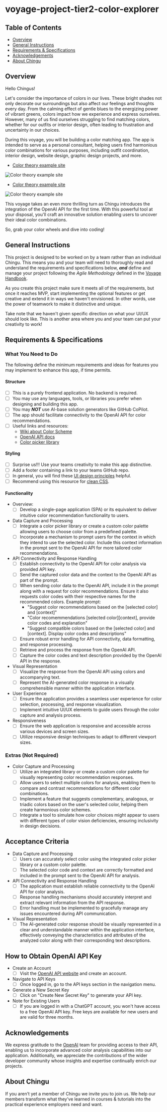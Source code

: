 # voyage-project-tier2-color-explorer

## Table of Contents

* [Overview](#overview)
* [General Instructions](#general-instructions)
* [Requirements & Specifications](#requirements-specifications)
* [Acknowledgements](#acknowledgements)
* [About Chingu](#about-chingu)

## Overview

Hello Chingus!

Let's consider the importance of colors in our lives. These bright shades not only decorate our surroundings but also affect our feelings and thoughts every day. From the calming effect of gentle blues to the energizing power of vibrant greens, colors impact how we experience and express ourselves. However, many of us find ourselves struggling to find matching colors, whether for our outfits or interior design, often leading to frustration and uncertainty in our choices.

During this voyage, you will be building a color matching app. The app is intended to serve as a personal consultant, helping users find harmonious color combinations for various purposes, including outfit coordination, interior design, website design, graphic design projects, and more.

- [Color theory example site](https://color.adobe.com/create/color-wheel)

![Color theory example site](./assets/colorwheel2.png)

- [Color theory example site](https://www.canva.com/colors/color-wheel/)

![Color theory example site](./assets/colowheel1.png)

This voyage takes an even more thrilling turn as Chingu introduces the integration of the OpenAI API for the first time. With this powerful tool at your disposal, you'll craft an innovative solution enabling users to uncover their ideal color combinations.

So, grab your color wheels and dive into coding!

## General Instructions

This project is designed to be worked on by a team rather than an individual
Chingu. This means you and your team will need to thoroughly read and
understand the requirements and specifications below, **_and_** define and
manage your project following the _Agile Methodology_ defined in the
[Voyage Handbook](https://github.com/chingu-voyages/Handbook/blob/main/docs/guides/voyage/voyage.md#voyage-guide).

As you create this project make sure it meets all of the requirements, but once
it reaches MVP, start implementing the optional features or get creative and
extend it in ways we haven't envisioned. In other words, use the power of
teamwork to make it distinctive and unique.

Take note that we haven't given specific direction on what your UI/UX should
look like. This is another area where you and your team can put your creativity 
to work! 

## Requirements & Specifications

### What You Need to Do

The following define the minimum requirements and ideas for features you may
implement to enhance this app, if time permits.

#### Structure

- [ ] This is a purely frontend application. No backend is required.
- [ ] You may use any languages, tools, or libraries you prefer when designing and building this app.
- [ ] You may **_NOT_** use AI-base solution generators like GitHub CoPilot.
- [ ] The app should facilitate connectivity to the OpenAI API for color recommendations.
- [ ] Useful links and resources:
  - [Wiki about Color Scheme](https://en.wikipedia.org/wiki/Color_scheme)
  - [OpenAI API docs](https://platform.openai.com/docs/introduction)
  - [Color picker library](https://iro.js.org/)

#### Styling

- [ ] Surprise us!!! Use your teams creativity to make this app distinctive.
- [ ] Add a footer containing a link to your teams GitHub repo.
- [ ] In general, you will find these [UI design principles](https://www.justinmind.com/ui-design/principles) helpful.
- [ ] Recommend using this resource for [clean CSS](https://israelmitolu.hashnode.dev/writing-cleaner-css-using-bem-methodology).

#### Functionality

-   Overview:
    - [ ] Develop a single-page application (SPA) or its equivalent to deliver intuitive color recommendation functionality to users.

- Data Capture and Processing
    - [ ] Integrate a color picker library or create a custom color palette allowing users to choose color from a predefined palette.
    - [ ] Incorporate a mechanism to prompt users for the context in which they intend to use the selected color. Include this context information in the prompt sent to the OpenAI API for more tailored color recommendations.

- API Connectivity and Response Handling
    - [ ] Establish connectivity to the OpenAI API for color analysis via provided API key.
    - [ ] Send the captured color data and the context to the OpenAI API as part of the prompt.
    - [ ] When sending color data to the OpenAI API, include it in the prompt along with a request for color recommendations. Ensure it also requests color codes with their respective names for the recommended colors. Example prompt:
      - "Suggest color recommendations based on the [selected color] and [context]"
      - "Color recomemmendations [selected color][context], provide color codes and explanation"
      - "Suggest compatible colors based on the [selected color] and [context]. Display color codes and descriptions"
    - [ ] Ensure robust error handling for API connectivity, data formatting, and response processing.
    - [ ] Retrieve and process the response from the OpenAI API.
    - [ ] Capture the color codes and text description provided by the OpenAI API in the response.

- Visual Representation
    - [ ] Visualize the response from the OpenAI API using colors and accompanying text.
    - [ ] Represent the AI-generated color response in a visually comprehensible manner within the application interface.

- User Experience
    - [ ] Ensure the application provides a seamless user experience for color selection, processing, and response visualization.
    - [ ] Implement intuitive UI/UX elements to guide users through the color capture and analysis process.

- Responsiveness
    - [ ] Ensure the web application is responsive and accessible across various devices and screen sizes.
    - [ ] Utilize responsive design techniques to adapt to different viewport sizes.

### Extras (Not Required)

- Color Capture and Processing
    - [ ] Utilize an integrated library or create a custom color palette for visually representing color recommendation responses.
    - [ ] Allow users to select multiple colors for analysis, enabling them to compare and contrast recommendations for different color combinations.
    - [ ] Implement a feature that suggests complementary, analogous, or triadic colors based on the user's selected color, helping them create harmonious color schemes.
    - [ ] Integrate a tool to simulate how color choices might appear to users with different types of color vision deficiencies, ensuring inclusivity in design decisions.

## Acceptance Criteria

- Data Capture and Processing
    - [ ] Users can accurately select color using the integrated color picker library or a custom color palette.
    - [ ] The selected color code and context are correctly formatted and included in the prompt sent to the OpenAI API for analysis.

- API Connectivity and Response Handling
    - [ ] The application must establish reliable connectivity to the OpenAI API for color analysis.
    - [ ] Response handling mechanisms should accurately interpret and extract relevant information from the API response.
    - [ ] Error handling must be implemented to gracefully manage any issues encountered during API communication.

- Visual Representation
    - [ ] The AI-generated color response should be visually represented in a clear and understandable manner within the application interface, effectively conveying the characteristics and attributes of the analyzed color along with their corresponding text descriptions.

## How to Obtain OpenAI API Key

  - Create an Account
    - [ ] Visit the [OpenAI API website](https://platform.openai.com) and create an account.
  - Navigate to API Keys
    - [ ] Once logged in, go to the API keys section in the navigation menu.
  - Generate a New Secret Key
    - [ ] Click on "Create New Secret Key" to generate your API key.
  - Note for Existing Users
    - [ ] If you are logged in with a ChatGPT account, you won't have access to a free OpenAI API key. Free keys are available for new users and are valid for three months.

## Acknowledgements

We express gratitude to the [OpenAI](https://openai.com) team for providing access to their API, enabling us to incorporate advanced color analysis capabilities into our application.
Additionally, we appreciate the contributions of the wider developer community whose insights and expertise continually enrich our projects.

## About Chingu

If you aren’t yet a member of Chingu we invite you to join us. We help our
members transform what they’ve learned in courses & tutorials into the
practical experience employers need and want.